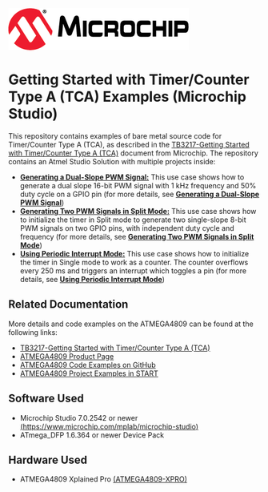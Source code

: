 [![MCHP](images/microchip.png)](https://www.microchip.com)

# Getting Started with Timer/Counter Type A (TCA) Examples (Microchip Studio)

  This repository contains examples of bare metal source code for Timer/Counter Type A (TCA), as described in the [TB3217-Getting Started with Timer/Counter Type A (TCA)](https://ww1.microchip.com/downloads/en/Appnotes/TB3217-Getting-Started-with-TCA-DS90003217.pdf) document from Microchip. The repository contains an Atmel Studio Solution with multiple projects inside:

* [<strong>Generating a Dual-Slope PWM Signal:</strong>](Generating_a_Dual-slope_PWM_Signal) This use case shows how to generate a dual slope 16-bit PWM signal with 1 kHz frequency and 50% duty cycle on a GPIO pin (for more details, see [<strong>Generating a Dual-Slope PWM Signal</strong>](Generating_a_Dual-slope_PWM_Signal))
* [<strong>Generating Two PWM Signals in Split Mode:</strong>](Generating_Two_PWM_Signals_in_Split_Mode) This use case shows how to initialize the timer in Split mode to generate two single-slope 8-bit PWM signals on two GPIO pins, with independent duty cycle and frequency (for more details, see [<strong>Generating Two PWM Signals in Split Mode</strong>](Generating_Two_PWM_Signals_in_Split_Mode))
* [<strong>Using Periodic Interrupt Mode:</strong>](Using_Periodic_Interrupt_Mode) This use case shows how to initialize the timer in Single mode to work as a counter. The counter overflows every 250 ms and triggers an interrupt which toggles a pin (for more details, see [<strong>Using Periodic Interrupt Mode</strong>](Using_Periodic_Interrupt_Mode))


## Related Documentation
More details and code examples on the ATMEGA4809 can be found at the following links:
- [TB3217-Getting Started with Timer/Counter Type A (TCA)](https://ww1.microchip.com/downloads/en/Appnotes/TB3217-Getting-Started-with-TCA-DS90003217.pdf)
- [ATMEGA4809 Product Page](https://www.microchip.com/wwwproducts/en/ATMEGA4809)
- [ATMEGA4809 Code Examples on GitHub](https://github.com/microchip-pic-avr-examples?q=atmega4809)
- [ATMEGA4809 Project Examples in START](https://start.atmel.com/#examples/ATMEGA4809XplainedPro)


## Software Used
- Microchip Studio 7.0.2542 or newer [(https://www.microchip.com/mplab/microchip-studio)](https://www.microchip.com/mplab/microchip-studio)
- ATmega_DFP 1.6.364 or newer Device Pack


## Hardware Used
- ATMEGA4809 Xplained Pro [(ATMEGA4809-XPRO)](https://www.microchip.com/developmenttools/ProductDetails/ATMEGA4809-XPRO)
